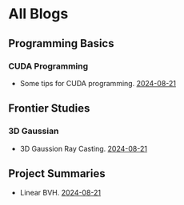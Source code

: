 # All Blogs

## Programming Basics

### CUDA Programming

 - Some tips for CUDA programming. [2024-08-21](./blog2024/001-CUDA_tips.md)

## Frontier Studies

### 3D Gaussian

 - 3D Gaussion Ray Casting. [2024-08-21](./blog2024/3D_Gaussian_ray_casting.md)

## Project Summaries

 - Linear BVH. [2024-08-21](./blog2024/002-Linear_BVH.md)